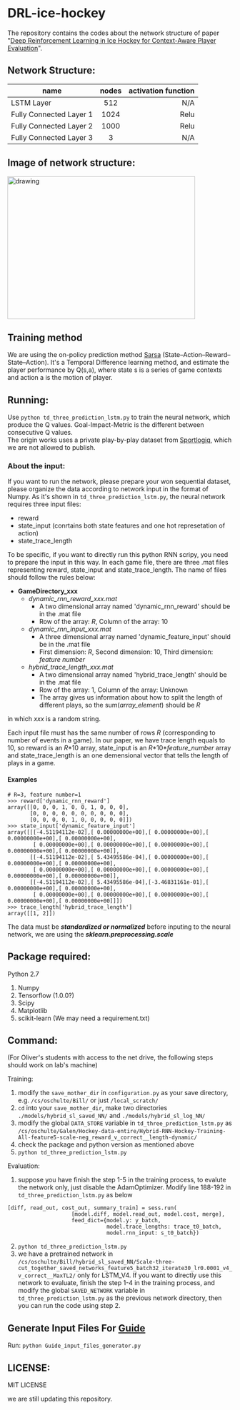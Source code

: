 # DRL-ice-hockey

The repository contains the codes about the network structure of paper "[Deep Reinforcement Learning in Ice Hockey
for Context-Aware Player Evaluation](https://www.ijcai.org/proceedings/2018/0478.pdf)".  

## Network Structure:  

| name        | nodes           | activation function  |
| ------------- |:-------------:| -----:|
| LSTM Layer    | 512           | N/A |
| Fully Connected Layer 1| 1024     |  Relu |
| Fully Connected Layer 2| 1000      |  Relu |
| Fully Connected Layer 3| 3      |  N/A |

## Image of network structure:  

<img src=./images/DP-lstm-model-structure.png alt="drawing" height="320" width="420"/>

<!---![model-structure](./images/DP-lstm-model-structure.png =250x250)--->

## Training method 
We are using the on-policy prediction method [Sarsa](https://en.wikipedia.org/wiki/State%E2%80%93action%E2%80%93reward%E2%80%93state%E2%80%93action) (State–Action–Reward–State–Action).
It's a Temporal Difference learning method, and estimate the player performance by Q(s,a), where state s is a series of game contexts and action a is the motion of player.

## Running:  
Use ```python td_three_prediction_lstm.py``` to train the neural network, which produce the Q values. Goal-Impact-Metric is the different between consecutive Q values.  
The origin works uses a private play-by-play dataset from [Sportlogiq](http://sportlogiq.com/en/), which we are not allowed to publish. 

### About the input: 
If you want to run the network, please prepare your won sequential dataset, please organize the data according to network input in the format of Numpy. As it's shown in ```td_three_prediction_lstm.py```, the neural network requires three input files: 

* reward
* state_input (conrtains both state features and one hot represetation of action) 
* state_trace_length

To be specific, if you want to directly run this python RNN scripy, you need to prepare the input in this way. In each game file, there are three .mat files representing reward, state_input and state_trace_length. The name of files should follow the rules below:
 
 - **GameDirectory_xxx**
   - *dynamic_rnn_reward_xxx.mat*
     - A two dimensional array named 'dynamic_rnn_reward' should be in the .mat file
     - Row of the array: _R_, Column of the array: 10
   - *dynamic_rnn_input_xxx.mat*
     - A three dimensional array named 'dynamic_feature_input' should be in the .mat file
     - First dimension: _R_, Second dimension: 10, Third dimension: _feature number_
   - *hybrid_trace_length_xxx.mat*
     - A two dimensional array named 'hybrid_trace_length' should be in the .mat file
     - Row of the array: 1, Column of the array: Unknown
     - The array gives us information about how to split the length of different plays, so the sum(_array_element_) should be _R_
 
 in which *xxx* is a random string.
 
Each input file must has the same number of rows _R_ (corresponding to number of events in a game). In our paper, we have trace length equals to 10, so reward is an _R_\*10 array, state_input is an _R_\*10\*_feature_number_ array and state_trace_length is an one demensional vector that tells the length of plays in a game.

#### Examples
```
# R=3, feature number=1
>>> reward['dynamic_rnn_reward']
array([[0, 0, 0, 1, 0, 0, 1, 0, 0, 0],
       [0, 0, 0, 0, 0, 0, 0, 0, 0, 0],
       [0, 0, 0, 0, 1, 0, 0, 0, 0, 0]])
>>> state_input['dynamic_feature_input']
array([[[-4.51194112e-02],[ 0.00000000e+00],[ 0.00000000e+00],[ 0.00000000e+00],[ 0.00000000e+00],
        [ 0.00000000e+00],[ 0.00000000e+00],[ 0.00000000e+00],[ 0.00000000e+00],[ 0.00000000e+00]],
       [[-4.51194112e-02],[ 5.43495586e-04],[ 0.00000000e+00],[ 0.00000000e+00],[ 0.00000000e+00],
        [ 0.00000000e+00],[ 0.00000000e+00],[ 0.00000000e+00],[ 0.00000000e+00],[ 0.00000000e+00]],
       [[-4.51194112e-02],[ 5.43495586e-04],[-3.46831161e-01],[ 0.00000000e+00],[ 0.00000000e+00],
        [ 0.00000000e+00],[ 0.00000000e+00],[ 0.00000000e+00],[ 0.00000000e+00],[ 0.00000000e+00]]])
>>> trace_length['hybrid_trace_length']
array([[1, 2]])
```

The data must be ***standardized or normalized*** before inputing to the neural network, we are using the ***sklearn.preprocessing.scale*** 

## Package required:
Python 2.7
1. Numpy
2. Tensorflow (1.0.0?)
3. Scipy
4. Matplotlib
5. scikit-learn
(We may need a requirement.txt)

## Command:
(For Oliver's students with access to the net drive, the following steps should work on lab's machine)

Training:
1. modify the `save_mother_dir` in `configuration.py` as your save directory, e.g. `/cs/oschulte/Bill/` or just `/local_scratch/`
2. `cd` into your `save_mother_dir`,  make two directories `./models/hybrid_sl_saved_NN/` and `./models/hybrid_sl_log_NN/`
3. modify the global `DATA_STORE` variable in `td_three_prediction_lstm.py` as `/cs/oschulte/Galen/Hockey-data-entire/Hybrid-RNN-Hockey-Training-All-feature5-scale-neg_reward_v_correct__length-dynamic/`
4. check the package and python version as mentioned above
5. `python td_three_prediction_lstm.py`

Evaluation:
1. suppose you have finish the step 1-5 in the training process, to evalute the network only, just disable the AdamOptimizer. Modify line 188-192 in `td_three_prediction_lstm.py` as below
```
[diff, read_out, cost_out, summary_train] = sess.run(
                    [model.diff, model.read_out, model.cost, merge],
                    feed_dict={model.y: y_batch,
                               model.trace_lengths: trace_t0_batch,
                               model.rnn_input: s_t0_batch})
```
2. `python td_three_prediction_lstm.py`
3. we have a pretrained network in `/cs/oschulte/Bill/hybrid_sl_saved_NN/Scale-three-cut_together_saved_networks_feature5_batch32_iterate30_lr0.0001_v4_v_correct__MaxTL2/` only for LSTM_V4. If you want to directly use this network to evaluate, finish the step 1-4 in the training process, and modify the global `SAVED_NETWORK` variable in `td_three_prediction_lstm.py` as the previous network directory, then you can run the code using step 2.

## Generate Input Files For [Guide](ttp://pages.stat.wisc.edu/~loh/guide.html)
Run: `python Guide_input_files_generator.py`

## LICENSE:
MIT LICENSE

we are still updating this repository.
